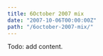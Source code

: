 ```yaml
---
title: 6October 2007 mix
date: "2007-10-06T00:00:00Z"
path: "/6october-2007-mix/"
---
```


Todo: add content.